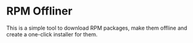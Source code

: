 # RPM Offliner

This is a simple tool to download RPM packages, make them offline and create a one-click installer for them.